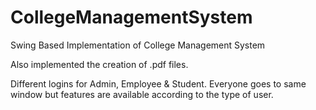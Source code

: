 CollegeManagementSystem
=======================
Swing Based Implementation of College Management System

Also implemented the creation of .pdf files.

Different logins for Admin, Employee & Student.
Everyone goes to same window but features are available according to the type of user.
